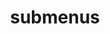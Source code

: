 ---
layout: page
title: submenus
nav: true
nav_order: 6
dropdown: true
children: 
    - title: Miscellaneous
      permalink: /Miscellaneous/
    #- title: divider
---